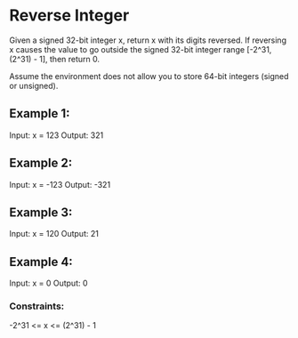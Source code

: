 # Reverse Integer

Given a signed 32-bit integer x, return x with its digits reversed. If reversing x causes the value to go outside the signed 32-bit integer range [-2^31, (2^31) - 1], then return 0.

Assume the environment does not allow you to store 64-bit integers (signed or unsigned).

## Example 1:

Input: x = 123
Output: 321

## Example 2:

Input: x = -123
Output: -321

## Example 3:

Input: x = 120
Output: 21

## Example 4:

Input: x = 0
Output: 0

### Constraints:

-2^31 <= x <= (2^31) - 1
